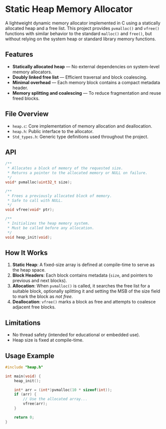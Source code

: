# Static Heap Memory Allocator

A lightweight dynamic memory allocator implemented in C using a statically allocated heap and a free list. This project provides `pvmalloc()` and `vfree()` functions with similar behavior to the standard `malloc()` and `free()`, but without relying on the system heap or standard library memory functions.

## Features

- **Statically allocated heap** — No external dependencies on system-level memory allocators.
- **Doubly linked free list** — Efficient traversal and block coalescing.
- **Minimal overhead** — Each memory block contains a compact metadata header.
- **Memory splitting and coalescing** — To reduce fragmentation and reuse freed blocks.

## File Overview

- `heap.c`: Core implementation of memory allocation and deallocation.
- `heap.h`: Public interface to the allocator.
- `Std_types.h`: Generic type definitions used throughout the project.

## API

```c
/**
 * Allocates a block of memory of the requested size.
 * Returns a pointer to the allocated memory or NULL on failure.
 */
void* pvmalloc(uint32_t size);

/**
 * Frees a previously allocated block of memory.
 * Safe to call with NULL.
 */
void vfree(void* ptr);

/**
 * Initializes the heap memory system.
 * Must be called before any allocation.
 */
void heap_init(void);
```

## How It Works

1. **Static Heap**: A fixed-size array is defined at compile-time to serve as the heap space.
2. **Block Headers**: Each block contains metadata (`size`, and pointers to previous and next blocks).
3. **Allocation**: When `pvmalloc()` is called, it searches the free list for a suitable block, optionally splitting it and setting the MSB of the size field to mark the block as *not free*.
4. **Deallocation**: `vfree()` marks a block as free and attempts to coalesce adjacent free blocks.

## Limitations

- No thread safety (intended for educational or embedded use).
- Heap size is fixed at compile-time.

## Usage Example

```c
#include "heap.h"

int main(void) {
    heap_init();

    int* arr = (int*)pvmalloc(10 * sizeof(int));
    if (arr) {
        // Use the allocated array...
        vfree(arr);
    }

    return 0;
}
```


